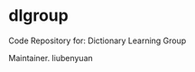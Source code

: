dlgroup
=======

Code Repository for:
	Dictionary Learning Group


Maintainer.
liubenyuan <liubenyuan at gmail DOT com>
